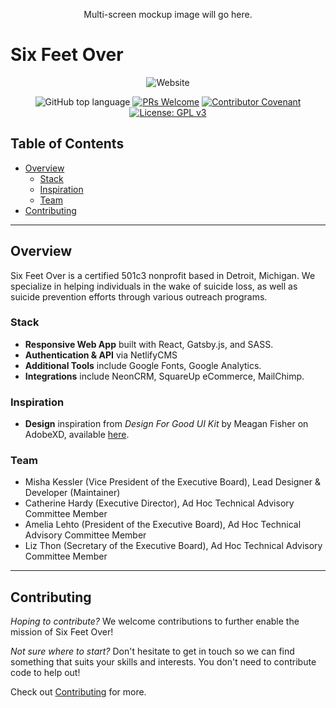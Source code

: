 <p align="center">
  Multi-screen mockup image will go here.
</p>

# Six Feet Over <!-- omit in toc -->

<div align="center">

![Website](https://img.shields.io/website?down_color=red&down_message=offline&up_message=online&url=https%3A%2F%2Fwww.sixftover.org)

![GitHub top language](https://img.shields.io/github/languages/top/mishakessler/six-feet-over)
[![PRs Welcome](https://img.shields.io/badge/PRs-welcome-brightgreen.svg)](contributing.md)
[![Contributor Covenant](https://img.shields.io/badge/Contributor%20Covenant-v2.0%20adopted-ff69b4.svg)](code_of_conduct.md)
[![License: GPL v3](https://img.shields.io/badge/License-GPLv3-blue.svg)](https://www.gnu.org/licenses/gpl-3.0)

</div>

## Table of Contents <!-- omit in toc -->
- [Overview](#Overview)
  - [Stack](#Stack)
  - [Inspiration](#Inspiration)
  - [Team](#Team)
- [Contributing](#Contributing)

***

## Overview

Six Feet Over is a certified 501c3 nonprofit based in Detroit, Michigan. We specialize in helping individuals in the wake of suicide loss, as well as suicide prevention efforts through various outreach programs.

### Stack

- **Responsive Web App** built with React, Gatsby.js, and SASS.
- **Authentication & API** via NetlifyCMS 
- **Additional Tools** include Google Fonts, Google Analytics.
- **Integrations** include NeonCRM, SquareUp eCommerce, MailChimp.

### Inspiration

- **Design** inspiration from _Design For Good UI Kit_ by Meagan Fisher on AdobeXD, available [here](design/wireframes.xd).

### Team

- Misha Kessler (Vice President of the Executive Board), Lead Designer & Developer (Maintainer)
- Catherine Hardy (Executive Director), Ad Hoc Technical Advisory Committee Member
- Amelia Lehto (President of the Executive Board), Ad Hoc Technical Advisory Committee Member
- Liz Thon (Secretary of the Executive Board), Ad Hoc Technical Advisory Committee Member

***

## Contributing

_Hoping to contribute?_ We welcome contributions to further enable the mission of Six Feet Over!

_Not sure where to start?_ Don't hesitate to get in touch so we can find something that suits your skills and interests. You don't need to contribute code to help out!

Check out [Contributing](CONTRIBUTING.md) for more.